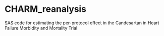 # CHARM_reanalysis
SAS code for estimating the per-protocol effect in the Candesartan in Heart Failure Morbidity and Mortality Trial
